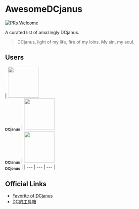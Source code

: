 # AwesomeDCjanus

 [![PRs Welcome](https://img.shields.io/badge/PRs-welcome-brightgreen.svg?style=flat-square)](http://makeapullrequest.com) 

A curated list of amazingly DCjanus.

> DCjanus, light of my life, fire of my loins. My sin, my soul.

## Users

| [<img src="https://avatars0.githubusercontent.com/u/15802727?s=460&v=4" width="100px;"/><br /><sub><b>DCjanus</b></sub>](https://github.com/DCjanus) | 
[<img src="https://avatars1.githubusercontent.com/u/41549259?s=460&v=4" width="100px;"/><br /><sub><b>DCIanus</b></sub>](https://github.com/DCIanus) | 
[<img src="https://avatars1.githubusercontent.com/u/46739428?s=460&v=4" width="100px;"/><br /><sub><b>DCjonus</b></sub>](https://github.com/DCjonus) |
| --- | --- | --- |

## Official Links

- [Favorite of DCjanus](https://t.me/favorites_of_dcjanus)
- [DC的工具箱](https://blog.dcjanus.com/)
